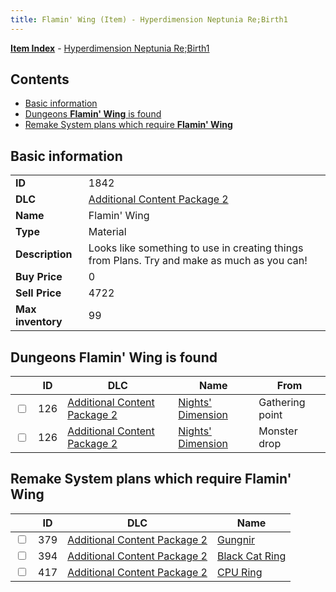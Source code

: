 ```yaml
---
title: Flamin' Wing (Item) - Hyperdimension Neptunia Re;Birth1
---
```


[**Item Index**](/neptunia/rb1/item/index.html) - [Hyperdimension Neptunia Re;Birth1](/neptunia/rb1)

## Contents

- [Basic information](#basic-information)
- [Dungeons **Flamin' Wing** is found](#dungeons-flamin-wing-is-found)
- [Remake System plans which require **Flamin' Wing**](#remake-system-plans-which-require-flamin-wing)
## Basic information

|   |   |
| -- | -- |
| **ID** | 1842 |
| **DLC** | [Additional Content Package 2](/neptunia/rb1/dlc/11-pack2.html) |
| **Name** | Flamin' Wing |
| **Type** | Material |
| **Description** | Looks like something to use in creating things from Plans. Try and make as much as you can! |
| **Buy Price** | 0 |
| **Sell Price** | 4722 |
| **Max inventory** | 99 |


## Dungeons **Flamin' Wing** is found

|    | ID | DLC | Name | From |
| -- | -- | --- | ---- | ---- |
| <input type="checkbox" id="rb1-dungeon-11-126" class="trackbox" /> | 126 | [Additional Content Package 2](/neptunia/rb1/dlc/11-pack2.html) | [Nights' Dimension](/neptunia/rb1/dungeon/11-126-nights-dimension.html) | Gathering point |
| <input type="checkbox" id="rb1-dungeon-11-126" class="trackbox" /> | 126 | [Additional Content Package 2](/neptunia/rb1/dlc/11-pack2.html) | [Nights' Dimension](/neptunia/rb1/dungeon/11-126-nights-dimension.html) | Monster drop |


## Remake System plans which require **Flamin' Wing**

|    | ID | DLC | Name |
| -- | -- | --- | ---- |
| <input type="checkbox" id="rb1-quest-11-379" class="trackbox" /> | 379 | [Additional Content Package 2](/neptunia/rb1/dlc/11-pack2.html) | [Gungnir](/neptunia/rb1/quest/11-379-gungnir.html) |
| <input type="checkbox" id="rb1-quest-11-394" class="trackbox" /> | 394 | [Additional Content Package 2](/neptunia/rb1/dlc/11-pack2.html) | [Black Cat Ring](/neptunia/rb1/quest/11-394-black-cat-ring.html) |
| <input type="checkbox" id="rb1-quest-11-417" class="trackbox" /> | 417 | [Additional Content Package 2](/neptunia/rb1/dlc/11-pack2.html) | [CPU Ring](/neptunia/rb1/quest/11-417-cpu-ring.html) |
